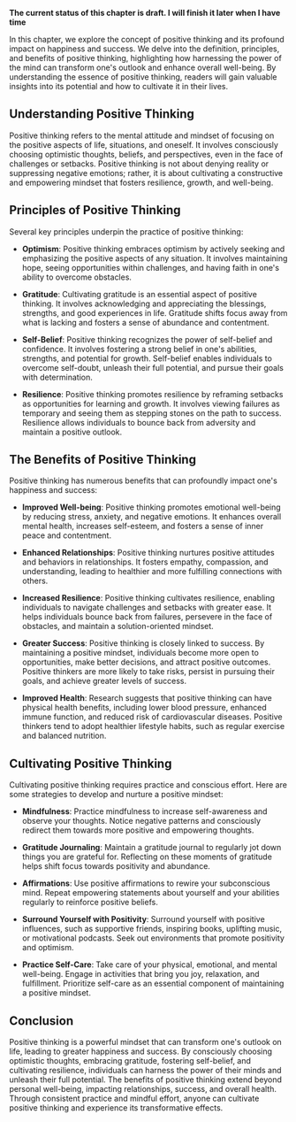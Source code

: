 **The current status of this chapter is draft. I will finish it later when I have time**

In this chapter, we explore the concept of positive thinking and its profound impact on happiness and success. We delve into the definition, principles, and benefits of positive thinking, highlighting how harnessing the power of the mind can transform one's outlook and enhance overall well-being. By understanding the essence of positive thinking, readers will gain valuable insights into its potential and how to cultivate it in their lives.

Understanding Positive Thinking
-------------------------------

Positive thinking refers to the mental attitude and mindset of focusing on the positive aspects of life, situations, and oneself. It involves consciously choosing optimistic thoughts, beliefs, and perspectives, even in the face of challenges or setbacks. Positive thinking is not about denying reality or suppressing negative emotions; rather, it is about cultivating a constructive and empowering mindset that fosters resilience, growth, and well-being.

Principles of Positive Thinking
-------------------------------

Several key principles underpin the practice of positive thinking:

* **Optimism**: Positive thinking embraces optimism by actively seeking and emphasizing the positive aspects of any situation. It involves maintaining hope, seeing opportunities within challenges, and having faith in one's ability to overcome obstacles.

* **Gratitude**: Cultivating gratitude is an essential aspect of positive thinking. It involves acknowledging and appreciating the blessings, strengths, and good experiences in life. Gratitude shifts focus away from what is lacking and fosters a sense of abundance and contentment.

* **Self-Belief**: Positive thinking recognizes the power of self-belief and confidence. It involves fostering a strong belief in one's abilities, strengths, and potential for growth. Self-belief enables individuals to overcome self-doubt, unleash their full potential, and pursue their goals with determination.

* **Resilience**: Positive thinking promotes resilience by reframing setbacks as opportunities for learning and growth. It involves viewing failures as temporary and seeing them as stepping stones on the path to success. Resilience allows individuals to bounce back from adversity and maintain a positive outlook.

The Benefits of Positive Thinking
---------------------------------

Positive thinking has numerous benefits that can profoundly impact one's happiness and success:

* **Improved Well-being**: Positive thinking promotes emotional well-being by reducing stress, anxiety, and negative emotions. It enhances overall mental health, increases self-esteem, and fosters a sense of inner peace and contentment.

* **Enhanced Relationships**: Positive thinking nurtures positive attitudes and behaviors in relationships. It fosters empathy, compassion, and understanding, leading to healthier and more fulfilling connections with others.

* **Increased Resilience**: Positive thinking cultivates resilience, enabling individuals to navigate challenges and setbacks with greater ease. It helps individuals bounce back from failures, persevere in the face of obstacles, and maintain a solution-oriented mindset.

* **Greater Success**: Positive thinking is closely linked to success. By maintaining a positive mindset, individuals become more open to opportunities, make better decisions, and attract positive outcomes. Positive thinkers are more likely to take risks, persist in pursuing their goals, and achieve greater levels of success.

* **Improved Health**: Research suggests that positive thinking can have physical health benefits, including lower blood pressure, enhanced immune function, and reduced risk of cardiovascular diseases. Positive thinkers tend to adopt healthier lifestyle habits, such as regular exercise and balanced nutrition.

Cultivating Positive Thinking
-----------------------------

Cultivating positive thinking requires practice and conscious effort. Here are some strategies to develop and nurture a positive mindset:

* **Mindfulness**: Practice mindfulness to increase self-awareness and observe your thoughts. Notice negative patterns and consciously redirect them towards more positive and empowering thoughts.

* **Gratitude Journaling**: Maintain a gratitude journal to regularly jot down things you are grateful for. Reflecting on these moments of gratitude helps shift focus towards positivity and abundance.

* **Affirmations**: Use positive affirmations to rewire your subconscious mind. Repeat empowering statements about yourself and your abilities regularly to reinforce positive beliefs.

* **Surround Yourself with Positivity**: Surround yourself with positive influences, such as supportive friends, inspiring books, uplifting music, or motivational podcasts. Seek out environments that promote positivity and optimism.

* **Practice Self-Care**: Take care of your physical, emotional, and mental well-being. Engage in activities that bring you joy, relaxation, and fulfillment. Prioritize self-care as an essential component of maintaining a positive mindset.

Conclusion
----------

Positive thinking is a powerful mindset that can transform one's outlook on life, leading to greater happiness and success. By consciously choosing optimistic thoughts, embracing gratitude, fostering self-belief, and cultivating resilience, individuals can harness the power of their minds and unleash their full potential. The benefits of positive thinking extend beyond personal well-being, impacting relationships, success, and overall health. Through consistent practice and mindful effort, anyone can cultivate positive thinking and experience its transformative effects.
